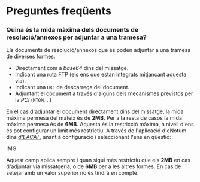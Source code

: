 <h1> Preguntes freqüents </h1>

<h3> Quina és la mida màxima dels documents de resolució/annexos per adjuntar a una tramesa?</h3>

Els documents de resolució/annexos que és poden adjuntar a una tramesa de diverses formes:

* Directament com a _base64_ dins del missatge.
* Indicant una ruta FTP (els ens que estan integrats mitjançant aquesta via).
* Indicant una `URL` de descarrega del document.
* Adjuntant el document a través d'alguns dels mecanismes previstos per la _PCI_ (`MTOM`,...)

En el cas d'adjuntar el document directament dins del missatge, la mida màxima permesa del mateix és de **2MB**.
Per a la resta de casos la mida màxima permesa és de **6MB**.
Aquesta és la restricció màxima, a nivell d'ens és pot configurar un límit més restrictiu.
A través de l'aplicació d'eNotum dins [_d'EACAT_](www.eacat.cat), anant a configuració i seleccionant l'ens en qüestió:

IMG

Aquest camp aplica sempre i quan sigui més restrictiu que els **2MB** en cas d'adjuntar via missatgeria, o de **6MB** per a les altres formes. En cas de setejar amb un valor superior no és tindrà en compte.

